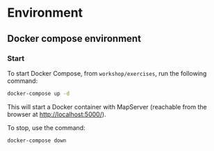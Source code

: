 # Environment

## Docker compose environment

### Start
To start Docker Compose, from `workshop/exercises`, run the following command:

```bash
docker-compose up -d
```

This will start a Docker container with MapServer (reachable from the browser at <http://localhost:5000/>).

To stop, use the command:

```bash
docker-compose down
```
